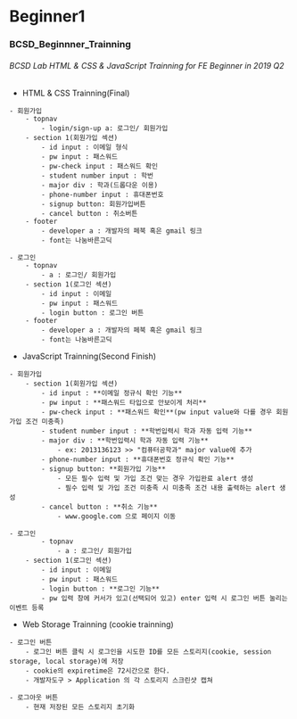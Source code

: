 # Beginner1
### BCSD_Beginnner_Trainning
###### BCSD Lab HTML & CSS & JavaScript Trainning for FE Beginner in 2019 Q2
- HTML & CSS Trainning(Final)
>>
    - 회원가입 
        - topnav
		    - login/sign-up a: 로그인/ 회원가입
        - section 1(회원가입 섹션)
            - id input : 이메일 형식
            - pw input : 패스워드
            - pw-check input : 패스워드 확인
            - student number input : 학번
            - major div : 학과(드롭다운 이용)
            - phone-number input : 휴대폰번호
            - signup button: 회원가입버튼
            - cancel button : 취소버튼
        - footer 
		    - developer a : 개발자의 페북 혹은 gmail 링크
            - font는 나눔바른고딕
        
    - 로그인 
        - topnav
			- a : 로그인/ 회원가입
    	- section 1(로그인 섹션)
    		- id input : 이메일
    		- pw input : 패스워드
    		- login button : 로그인 버튼
        - footer 
    		- developer a : 개발자의 페북 혹은 gmail 링크
            - font는 나눔바른고딕

- JavaScript Trainning(Second Finish)
>>
    - 회원가입 
        - section 1(회원가입 섹션)
            - id input : **이메일 정규식 확인 기능**
            - pw input : **패스워드 타입으로 안보이게 처리**
            - pw-check input : **패스워드 확인**(pw input value와 다를 경우 회원가입 조건 미충족)
            - student number input : **학번입력시 학과 자동 입력 기능**
            - major div : **학번입력시 학과 자동 입력 기능**
	    		- ex: 2013136123 >> "컴퓨터공학과" major value에 추가
            - phone-number input : **휴대폰번호 정규식 확인 기능**
            - signup button: **회원가입 기능**
		    	- 모든 필수 입력 및 가입 조건 맞는 경우 가입완료 alert 생성
		    	- 필수 입력 및 가입 조건 미충족 시 미충족 조건 내용 출력하는 alert 생성
            - cancel button : **취소 기능**
			    - www.google.com 으로 페이지 이동
        
    - 로그인 
        	- topnav
		       	- a : 로그인/ 회원가입
    	- section 1(로그인 섹션)
	    	- id input : 이메일
		    - pw input : 패스워드
		    - login button : **로그인 기능**
			- pw 입력 창에 커서가 있고(선택되어 있고) enter 입력 시 로그인 버튼 눌리는 이벤트 등록
- Web Storage Trainning (cookie trainning)
>>
	- 로그인 버튼
		- 로그인 버튼 클릭 시 로그인을 시도한 ID를 모든 스토리지(cookie, session storage, local storage)에 저장
		- cookie의 expiretime은 72시간으로 한다.
		- 개발자도구 > Application 의 각 스토리지 스크린샷 캡쳐 

	- 로그아웃 버튼
		- 현재 저장된 모든 스토리지 초기화
